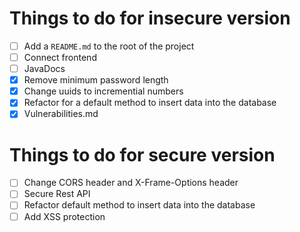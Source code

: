 # Things to do for insecure version

- [ ] Add a `README.md` to the root of the project
- [ ] Connect frontend
- [ ] JavaDocs
- [x] Remove minimum password length
- [X] Change uuids to incremential numbers
- [X] Refactor for a default method to insert data into the database
- [X] Vulnerabilities.md

# Things to do for secure version
- [ ] Change CORS header and X-Frame-Options header
- [ ] Secure Rest API
- [ ] Refactor default method to insert data into the database
- [ ] Add XSS protection
